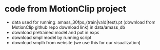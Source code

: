 # code from MotionClip project
- data used for running: amass_30fps_(train|vald|test).pt (download from MotionClip github repo download link) in data/amass_db
- download pretrained model and put in exps
- download smpl model by running script
- download smplh from website (we use this for our visualization)